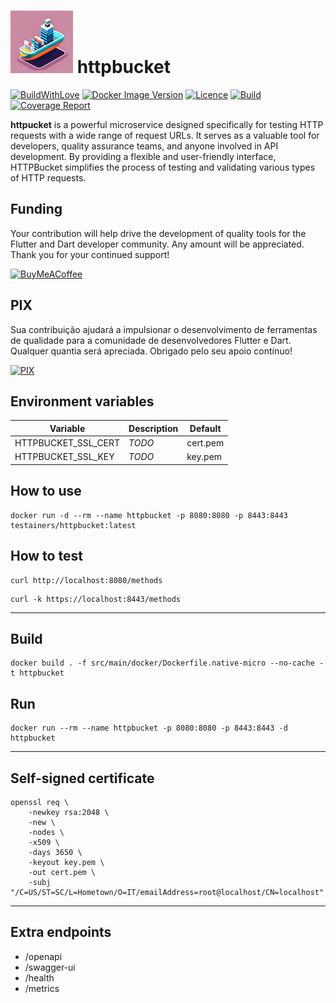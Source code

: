 <h1>
<img src="helpers/testainers-100.png" alt="Testainers" title="Testainers">
httpbucket
</h1>

[![BuildWithLove](https://img.shields.io/badge/%20built%20with-%20%E2%9D%A4-ff69b4.svg "build with love")](https://github.com/testainers/httpbucket/stargazers)
[![Docker Image Version](https://img.shields.io/docker/v/testainers/httpbucket)](https://hub.docker.com/r/testainers/httpbucket/tags)
[![Licence](https://img.shields.io/github/license/testainers/httpbucket?color=blue)](https://github.com/testainers/httpbucket/blob/main/LICENSE)
[![Build](https://img.shields.io/github/actions/workflow/status/testainers/httpbucket/main.yml?branch=main)](https://github.com/testainers/httpbucket/releases/latest)
[![Coverage Report](https://img.shields.io/badge/coverage-report-C08EA1 "Coverage Report")](https://testainers.github.io/httpbucket/)

**httpucket** is a powerful microservice designed specifically for testing HTTP
requests with a wide range of request URLs. It serves as a valuable tool for
developers, quality assurance teams, and anyone involved in API development. By
providing a flexible and user-friendly interface, HTTPBucket simplifies the
process of testing and validating various types of HTTP requests.

## Funding

Your contribution will help drive the development of quality tools for the
Flutter and Dart developer community. Any amount will be appreciated.
Thank you for your continued support!

[![BuyMeACoffee](https://www.buymeacoffee.com/assets/img/guidelines/download-assets-sm-2.svg)](https://www.buymeacoffee.com/edufolly)

## PIX

Sua contribuição ajudará a impulsionar o desenvolvimento de ferramentas de
qualidade para a comunidade de desenvolvedores Flutter e Dart. Qualquer quantia
será apreciada.
Obrigado pelo seu apoio contínuo!

[![PIX](helpers/pix.png)](https://nubank.com.br/pagar/2bt2q/RBr4Szfuwr)

## Environment variables

| Variable            | Description | Default  |
|---------------------|-------------|----------|
| HTTPBUCKET_SSL_CERT | _*TODO*_    | cert.pem |
| HTTPBUCKET_SSL_KEY  | _*TODO*_    | key.pem  |

## How to use

```shell
docker run -d --rm --name httpbucket -p 8080:8080 -p 8443:8443 testainers/httpbucket:latest
```

## How to test

```shell
curl http://localhost:8080/methods
```

```shell
curl -k https://localhost:8443/methods
```

----

## Build

```shell
docker build . -f src/main/docker/Dockerfile.native-micro --no-cache -t httpbucket
```

## Run

```shell
docker run --rm --name httpbucket -p 8080:8080 -p 8443:8443 -d httpbucket
```

----

## Self-signed certificate

```shell
openssl req \
    -newkey rsa:2048 \
    -new \
    -nodes \
    -x509 \
    -days 3650 \
    -keyout key.pem \
    -out cert.pem \
    -subj "/C=US/ST=SC/L=Hometown/O=IT/emailAddress=root@localhost/CN=localhost"
```

----

## Extra endpoints

- /openapi
- /swagger-ui
- /health
- /metrics
